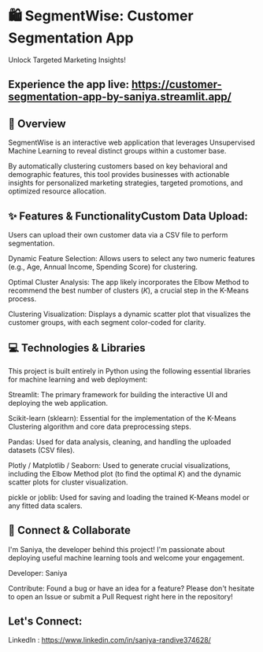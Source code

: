 # 🛍️ SegmentWise: Customer Segmentation App

 Unlock Targeted Marketing Insights!

## Experience the app live:  https://customer-segmentation-app-by-saniya.streamlit.app/

## 🌟 Overview

SegmentWise is an interactive web application that leverages Unsupervised Machine Learning to reveal distinct groups within a customer base.

By automatically clustering customers based on key behavioral and demographic features, this tool provides businesses with actionable insights for personalized marketing strategies, targeted promotions, and optimized resource allocation.

## ✨ Features & FunctionalityCustom Data Upload: 

Users can upload their own customer data via a CSV file to perform segmentation.

Dynamic Feature Selection: Allows users to select any two numeric features (e.g., Age, Annual Income, Spending Score) for clustering.

Optimal Cluster Analysis: The app likely incorporates the Elbow Method to recommend the best number of clusters ($K$), a crucial step in the K-Means process.

Clustering Visualization: Displays a dynamic scatter plot that visualizes the customer groups, with each segment color-coded for clarity.

## 💻 Technologies & Libraries

This project is built entirely in Python using the following essential libraries for machine learning and web deployment:

Streamlit: The primary framework for building the interactive UI and deploying the web application.

Scikit-learn (sklearn): Essential for the implementation of the K-Means Clustering algorithm and core data preprocessing steps.

Pandas: Used for data analysis, cleaning, and handling the uploaded datasets (CSV files).

Plotly / Matplotlib / Seaborn: Used to generate crucial visualizations, including the Elbow Method plot (to find the optimal $K$) and the dynamic scatter plots for cluster visualization.

pickle or joblib: Used for saving and loading the trained K-Means model or any fitted data scalers.

## 🤝 Connect & Collaborate
I'm Saniya, the developer behind this project! I'm passionate about deploying useful machine learning tools and welcome your engagement.

Developer: Saniya

Contribute: Found a bug or have an idea for a feature? Please don't hesitate to open an Issue or submit a Pull Request right here in the repository!

## Let's Connect:
LinkedIn : https://www.linkedin.com/in/saniya-randive374628/
